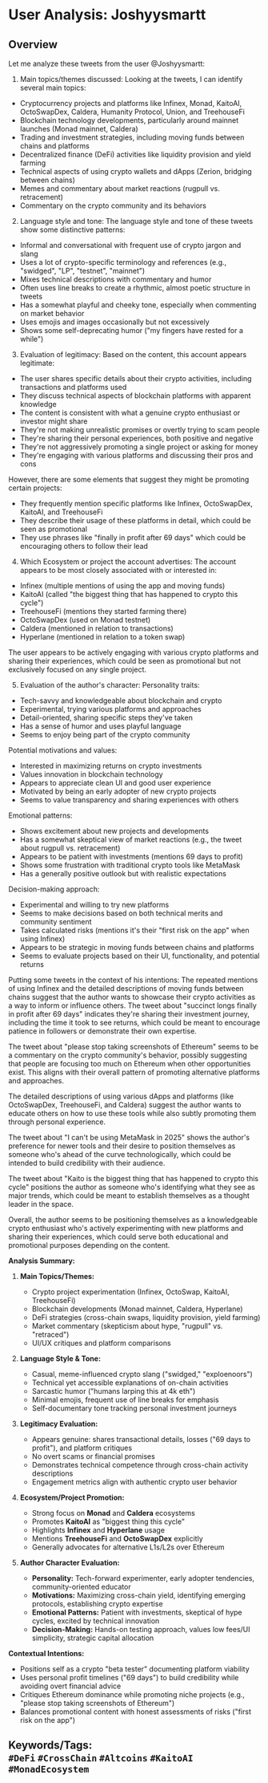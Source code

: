 # User Analysis: Joshyysmartt

## Overview

<think>
Let me analyze these tweets from the user @Joshyysmartt:

1. Main topics/themes discussed:
Looking at the tweets, I can identify several main topics:
- Cryptocurrency projects and platforms like Infinex, Monad, KaitoAI, OctoSwapDex, Caldera, Humanity Protocol, Union, and TreehouseFi
- Blockchain technology developments, particularly around mainnet launches (Monad mainnet, Caldera)
- Trading and investment strategies, including moving funds between chains and platforms
- Decentralized finance (DeFi) activities like liquidity provision and yield farming
- Technical aspects of using crypto wallets and dApps (Zerion, bridging between chains)
- Memes and commentary about market reactions (rugpull vs. retracement)
- Commentary on the crypto community and its behaviors

2. Language style and tone:
The language style and tone of these tweets show some distinctive patterns:
- Informal and conversational with frequent use of crypto jargon and slang
- Uses a lot of crypto-specific terminology and references (e.g., "swidged", "LP", "testnet", "mainnet")
- Mixes technical descriptions with commentary and humor
- Often uses line breaks to create a rhythmic, almost poetic structure in tweets
- Has a somewhat playful and cheeky tone, especially when commenting on market behavior
- Uses emojis and images occasionally but not excessively
- Shows some self-deprecating humor ("my fingers have rested for a while")

3. Evaluation of legitimacy:
Based on the content, this account appears legitimate:
- The user shares specific details about their crypto activities, including transactions and platforms used
- They discuss technical aspects of blockchain platforms with apparent knowledge
- The content is consistent with what a genuine crypto enthusiast or investor might share
- They're not making unrealistic promises or overtly trying to scam people
- They're sharing their personal experiences, both positive and negative
- They're not aggressively promoting a single project or asking for money
- They're engaging with various platforms and discussing their pros and cons

However, there are some elements that suggest they might be promoting certain projects:
- They frequently mention specific platforms like Infinex, OctoSwapDex, KaitoAI, and TreehouseFi
- They describe their usage of these platforms in detail, which could be seen as promotional
- They use phrases like "finally in profit after 69 days" which could be encouraging others to follow their lead

4. Which Ecosystem or project the account advertises:
The account appears to be most closely associated with or interested in:
- Infinex (multiple mentions of using the app and moving funds)
- KaitoAI (called "the biggest thing that has happened to crypto this cycle")
- TreehouseFi (mentions they started farming there)
- OctoSwapDex (used on Monad testnet)
- Caldera (mentioned in relation to transactions)
- Hyperlane (mentioned in relation to a token swap)

The user appears to be actively engaging with various crypto platforms and sharing their experiences, which could be seen as promotional but not exclusively focused on any single project.

5. Evaluation of the author's character:
Personality traits:
- Tech-savvy and knowledgeable about blockchain and crypto
- Experimental, trying various platforms and approaches
- Detail-oriented, sharing specific steps they've taken
- Has a sense of humor and uses playful language
- Seems to enjoy being part of the crypto community

Potential motivations and values:
- Interested in maximizing returns on crypto investments
- Values innovation in blockchain technology
- Appears to appreciate clean UI and good user experience
- Motivated by being an early adopter of new crypto projects
- Seems to value transparency and sharing experiences with others

Emotional patterns:
- Shows excitement about new projects and developments
- Has a somewhat skeptical view of market reactions (e.g., the tweet about rugpull vs. retracement)
- Appears to be patient with investments (mentions 69 days to profit)
- Shows some frustration with traditional crypto tools like MetaMask
- Has a generally positive outlook but with realistic expectations

Decision-making approach:
- Experimental and willing to try new platforms
- Seems to make decisions based on both technical merits and community sentiment
- Takes calculated risks (mentions it's their "first risk on the app" when using Infinex)
- Appears to be strategic in moving funds between chains and platforms
- Seems to evaluate projects based on their UI, functionality, and potential returns

Putting some tweets in the context of his intentions:
The repeated mentions of using Infinex and the detailed descriptions of moving funds between chains suggest that the author wants to showcase their crypto activities as a way to inform or influence others. The tweet about "succinct longs finally in profit after 69 days" indicates they're sharing their investment journey, including the time it took to see returns, which could be meant to encourage patience in followers or demonstrate their own expertise.

The tweet about "please stop taking screenshots of Ethereum" seems to be a commentary on the crypto community's behavior, possibly suggesting that people are focusing too much on Ethereum when other opportunities exist. This aligns with their overall pattern of promoting alternative platforms and approaches.

The detailed descriptions of using various dApps and platforms (like OctoSwapDex, TreehouseFi, and Caldera) suggest the author wants to educate others on how to use these tools while also subtly promoting them through personal experience.

The tweet about "I can't be using MetaMask in 2025" shows the author's preference for newer tools and their desire to position themselves as someone who's ahead of the curve technologically, which could be intended to build credibility with their audience.

The tweet about "Kaito is the biggest thing that has happened to crypto this cycle" positions the author as someone who's identifying what they see as major trends, which could be meant to establish themselves as a thought leader in the space.

Overall, the author seems to be positioning themselves as a knowledgeable crypto enthusiast who's actively experimenting with new platforms and sharing their experiences, which could serve both educational and promotional purposes depending on the content.
</think>

**Analysis Summary:**

1. **Main Topics/Themes:**
   - Crypto project experimentation (Infinex, OctoSwap, KaitoAI, TreehouseFi)
   - Blockchain developments (Monad mainnet, Caldera, Hyperlane)
   - DeFi strategies (cross-chain swaps, liquidity provision, yield farming)
   - Market commentary (skepticism about hype, "rugpull" vs. "retraced")
   - UI/UX critiques and platform comparisons

2. **Language Style & Tone:**
   - Casual, meme-influenced crypto slang ("swidged," "exploenoors")
   - Technical yet accessible explanations of on-chain activities
   - Sarcastic humor ("humans larping this at 4k eth")
   - Minimal emojis, frequent use of line breaks for emphasis
   - Self-documentary tone tracking personal investment journeys

3. **Legitimacy Evaluation:**
   - Appears genuine: shares transactional details, losses ("69 days to profit"), and platform critiques
   - No overt scams or financial promises
   - Demonstrates technical competence through cross-chain activity descriptions
   - Engagement metrics align with authentic crypto user behavior

4. **Ecosystem/Project Promotion:**
   - Strong focus on **Monad** and **Caldera** ecosystems
   - Promotes **KaitoAI** as "biggest thing this cycle"
   - Highlights **Infinex** and **Hyperlane** usage
   - Mentions **TreehouseFi** and **OctoSwapDex** explicitly
   - Generally advocates for alternative L1s/L2s over Ethereum

5. **Author Character Evaluation:**
   - **Personality:** Tech-forward experimenter, early adopter tendencies, community-oriented educator
   - **Motivations:** Maximizing cross-chain yield, identifying emerging protocols, establishing crypto expertise
   - **Emotional Patterns:** Patient with investments, skeptical of hype cycles, excited by technical innovation
   - **Decision-Making:** Hands-on testing approach, values low fees/UI simplicity, strategic capital allocation

**Contextual Intentions:**
- Positions self as a crypto "beta tester" documenting platform viability
- Uses personal profit timelines ("69 days") to build credibility while avoiding overt financial advice
- Critiques Ethereum dominance while promoting niche projects (e.g., "please stop taking screenshots of Ethereum")
- Balances promotional content with honest assessments of risks ("first risk on the app")

**Keywords/Tags:**  
`#DeFi` `#CrossChain` `#Altcoins` `#KaitoAI` `#MonadEcosystem`
---
